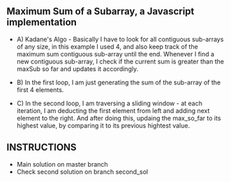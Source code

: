 ## Maximum Sum of a Subarray, a Javascript implementation
- A) Kadane's Algo - Basically I have to look for all contiguous sub-arrays of any size, in this example I used 4, and  also keep track of the maximum sum contiguous sub-array until the end. Whenever I find a new contiguous sub-array, I    check if the current sum is greater than the maxSub so far and updates it accordingly.

- B) In the first loop, I am just generating the sum of the sub-array of the first 4 elements.
- C) In the second loop, I am traversing a sliding window - at each iteration, I am deducting the first element from left and adding next element to the right. And after doing this, updaing the max_so_far to its highest value, by comparing it to its previous hightest value.

## INSTRUCTIONS
- Main solution on master branch
- Check second solution on branch second_sol
